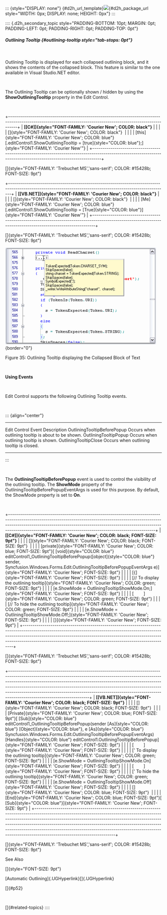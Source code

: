 ::: {style="DISPLAY: none"}
[](ms-xhelp:///?Id=d2h_url_template){#d2h_url_template}![](!package_url!){#d2h_package_url style="WIDTH: 0px; DISPLAY: none; HEIGHT: 0px"}
:::

:::: {.d2h_secondary_topic style="PADDING-BOTTOM: 10pt; MARGIN: 0pt; PADDING-LEFT: 0pt; PADDING-RIGHT: 0pt; PADDING-TOP: 0pt"}
##### Outlining Tooltip {#outlining-tooltip style="tab-stops: 0pt"}

 

Outlining Tooltip is displayed for each collapsed outlining block, and it shows the contents of the collapsed block. This feature is similar to the one available in Visual Studio.NET editor.

 

The Outlining Tooltip can be optionally shown / hidden by using the **ShowOutliningTooltip** property in the Edit Control.

 

+----------------------------------------------------------------------------------------------------------------------------------------------------------------+
| **[\[C#\]]{style="FONT-FAMILY: 'Courier New'; COLOR: black"}**                                                                                                 |
|                                                                                                                                                                |
| []{style="FONT-FAMILY: 'Courier New'; COLOR: black"}                                                                                                           |
|                                                                                                                                                                |
| [this]{style="FONT-FAMILY: 'Courier New'; COLOR: blue"}[.editControl1.ShowOutliningTooltip = [true]{style="COLOR: blue"};]{style="FONT-FAMILY: 'Courier New'"} |
+----------------------------------------------------------------------------------------------------------------------------------------------------------------+

[]{style="FONT-FAMILY: 'Trebuchet MS','sans-serif'; COLOR: #15428b; FONT-SIZE: 9pt"} 

+-------------------------------------------------------------------------------------------------------------------------------------------------------------+
| **[\[VB.NET\]]{style="FONT-FAMILY: 'Courier New'; COLOR: black"}**                                                                                          |
|                                                                                                                                                             |
| []{style="FONT-FAMILY: 'Courier New'; COLOR: black"}                                                                                                        |
|                                                                                                                                                             |
| [Me]{style="FONT-FAMILY: 'Courier New'; COLOR: blue"}[.editControl1.ShowOutliningTooltip = [True]{style="COLOR: blue"}]{style="FONT-FAMILY: 'Courier New'"} |
+-------------------------------------------------------------------------------------------------------------------------------------------------------------+

[]{style="FONT-FAMILY: 'Trebuchet MS','sans-serif'; COLOR: #15428b; FONT-SIZE: 9pt"} 

![](ImagesExt/image90_36.png){border="0"}

Figure 35: Outlining Tooltip displaying the Collapsed Block of Text

 

**Using Events**

 

Edit Control supports the following Outlining Tooltip events.

 

::: {align="center"}
  ----------------------------- -----------------------------------------------------
  Edit Control Event            Description
  OutliningTooltipBeforePopup   Occurs when outlining tooltip is about to be shown.
  OutliningTooltipPopup         Occurs when outlining tooltip is shown.
  OutliningTooltipClose         Occurs when outlining tooltip is closed.
  ----------------------------- -----------------------------------------------------
:::

 

The **OutliningTooltipBeforePopup** event is used to control the visibility of the outlining tooltip. The **ShowMode** property of the OutliningTooltipBeforePopupEventArgs is used for this purpose. By default, the ShowMode property is set to **On**.

 

+-------------------------------------------------------------------------------------------------------------------------------------------------------------------------------------------------------------------------------------------------------------------------------------------------------------------+
| **[\[C#\]]{style="FONT-FAMILY: 'Courier New'; COLOR: black; FONT-SIZE: 9pt"}**                                                                                                                                                                                                                                    |
|                                                                                                                                                                                                                                                                                                                   |
| []{style="FONT-FAMILY: 'Courier New'; COLOR: black; FONT-SIZE: 9pt"}                                                                                                                                                                                                                                              |
|                                                                                                                                                                                                                                                                                                                   |
| [private]{style="FONT-FAMILY: 'Courier New'; COLOR: blue; FONT-SIZE: 9pt"}[ [void]{style="COLOR: blue"} editControl1_OutliningTooltipBeforePopup([object]{style="COLOR: blue"} sender, Syncfusion.Windows.Forms.Edit.OutliningTooltipBeforePopupEventArgs e)]{style="FONT-FAMILY: 'Courier New'; FONT-SIZE: 9pt"} |
|                                                                                                                                                                                                                                                                                                                   |
| [{]{style="FONT-FAMILY: 'Courier New'; FONT-SIZE: 9pt"}                                                                                                                                                                                                                                                           |
|                                                                                                                                                                                                                                                                                                                   |
| [// To display the outlining tooltip]{style="FONT-FAMILY: 'Courier New'; COLOR: green; FONT-SIZE: 9pt"}                                                                                                                                                                                                           |
|                                                                                                                                                                                                                                                                                                                   |
| [e.ShowMode = OutliningTooltipShowMode.On;]{style="FONT-FAMILY: 'Courier New'; FONT-SIZE: 9pt"}                                                                                                                                                                                                                   |
|                                                                                                                                                                                                                                                                                                                   |
| [        ]{style="FONT-FAMILY: 'Courier New'; COLOR: green; FONT-SIZE: 9pt"}                                                                                                                                                                                                                                      |
|                                                                                                                                                                                                                                                                                                                   |
| [// To hide the outlining tooltip]{style="FONT-FAMILY: 'Courier New'; COLOR: green; FONT-SIZE: 9pt"}                                                                                                                                                                                                              |
|                                                                                                                                                                                                                                                                                                                   |
| [e.ShowMode = OutliningTooltipShowMode.Off;]{style="FONT-FAMILY: 'Courier New'; FONT-SIZE: 9pt"}                                                                                                                                                                                                                  |
|                                                                                                                                                                                                                                                                                                                   |
| [}]{style="FONT-FAMILY: 'Courier New'; FONT-SIZE: 9pt"}                                                                                                                                                                                                                                                           |
+-------------------------------------------------------------------------------------------------------------------------------------------------------------------------------------------------------------------------------------------------------------------------------------------------------------------+

[]{style="FONT-FAMILY: 'Trebuchet MS','sans-serif'; COLOR: #15428b; FONT-SIZE: 9pt"} 

+----------------------------------------------------------------------------------------------------------------------------------------------------------------------------------------------------------------------------------------------------------------------------------------------------------------------------------------------------------------------------------------------------------------------------------------------+
| **[\[VB.NET\]]{style="FONT-FAMILY: 'Courier New'; COLOR: black; FONT-SIZE: 9pt"}**                                                                                                                                                                                                                                                                                                                                                           |
|                                                                                                                                                                                                                                                                                                                                                                                                                                              |
| []{style="FONT-FAMILY: 'Courier New'; COLOR: black; FONT-SIZE: 9pt"}                                                                                                                                                                                                                                                                                                                                                                         |
|                                                                                                                                                                                                                                                                                                                                                                                                                                              |
| [Private]{style="FONT-FAMILY: 'Courier New'; COLOR: blue; FONT-SIZE: 9pt"}[ [Sub]{style="COLOR: blue"} editControl1_OutliningTooltipBeforePopup(sender [As]{style="COLOR: blue"} [Object]{style="COLOR: blue"}, e [As]{style="COLOR: blue"} Syncfusion.Windows.Forms.Edit.OutliningTooltipBeforePopupEventArgs) [Handles]{style="COLOR: blue"} editControl1.OutliningTooltipBeforePopup]{style="FONT-FAMILY: 'Courier New'; FONT-SIZE: 9pt"} |
|                                                                                                                                                                                                                                                                                                                                                                                                                                              |
| [        ]{style="FONT-FAMILY: 'Courier New'; FONT-SIZE: 9pt"}                                                                                                                                                                                                                                                                                                                                                                               |
|                                                                                                                                                                                                                                                                                                                                                                                                                                              |
| [\' To display the outlining tooltip]{style="FONT-FAMILY: 'Courier New'; COLOR: green; FONT-SIZE: 9pt"}                                                                                                                                                                                                                                                                                                                                      |
|                                                                                                                                                                                                                                                                                                                                                                                                                                              |
| [e.ShowMode = OutliningTooltipShowMode.On]{style="FONT-FAMILY: 'Courier New'; FONT-SIZE: 9pt"}                                                                                                                                                                                                                                                                                                                                               |
|                                                                                                                                                                                                                                                                                                                                                                                                                                              |
| [        ]{style="FONT-FAMILY: 'Courier New'; FONT-SIZE: 9pt"}                                                                                                                                                                                                                                                                                                                                                                               |
|                                                                                                                                                                                                                                                                                                                                                                                                                                              |
| [\' To hide the outlining tooltip]{style="FONT-FAMILY: 'Courier New'; COLOR: green; FONT-SIZE: 9pt"}                                                                                                                                                                                                                                                                                                                                         |
|                                                                                                                                                                                                                                                                                                                                                                                                                                              |
| [e.ShowMode = OutliningTooltipShowMode.Off]{style="FONT-FAMILY: 'Courier New'; FONT-SIZE: 9pt"}                                                                                                                                                                                                                                                                                                                                              |
|                                                                                                                                                                                                                                                                                                                                                                                                                                              |
| []{style="FONT-FAMILY: 'Courier New'; COLOR: blue; FONT-SIZE: 9pt"}                                                                                                                                                                                                                                                                                                                                                                          |
|                                                                                                                                                                                                                                                                                                                                                                                                                                              |
| [End]{style="FONT-FAMILY: 'Courier New'; COLOR: blue; FONT-SIZE: 9pt"}[ [Sub]{style="COLOR: blue"}]{style="FONT-FAMILY: 'Courier New'; FONT-SIZE: 9pt"}                                                                                                                                                                                                                                                                                      |
+----------------------------------------------------------------------------------------------------------------------------------------------------------------------------------------------------------------------------------------------------------------------------------------------------------------------------------------------------------------------------------------------------------------------------------------------+

[]{style="FONT-FAMILY: 'Trebuchet MS','sans-serif'; COLOR: #15428b; FONT-SIZE: 9pt"} 

See Also

[]{style="FONT-SIZE: 9pt"} 

[Automatic Outlining]{.UGHyperlink}[]{.UGHyperlink}

[]{#p52} 

 

[]{#related-topics}
::::
